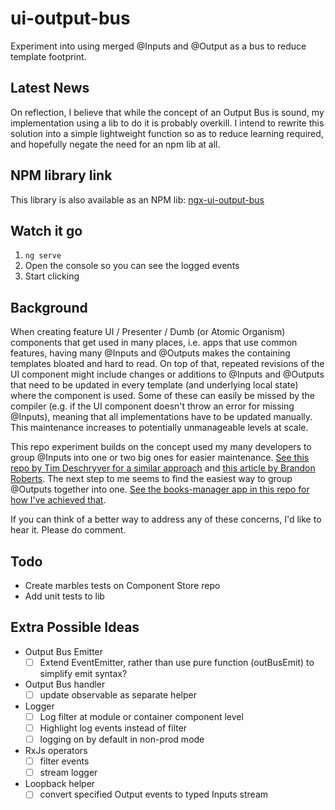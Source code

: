 # ui-output-bus

Experiment into using merged @Inputs and @Output as a bus to reduce template footprint.

## Latest News

On reflection, I believe that while the concept of an Output Bus is sound, my implementation using a lib to do it is probably overkill. I intend to rewrite this solution into a simple lightweight function so as to reduce learning required, and hopefully negate the need for an npm lib at all.

## NPM library link

This library is also available as an NPM lib: [ngx-ui-output-bus](https://www.npmjs.com/package/@gyrus/ngx-ui-output-bus)

## Watch it go

1. `ng serve`
2. Open the console so you can see the logged events
3. Start clicking

## Background

When creating feature UI / Presenter / Dumb (or Atomic Organism) components that get used in many places, i.e. apps that use common features, having many @Inputs and @Outputs makes the containing templates bloated and hard to read. On top of that, repeated revisions of the UI component might include changes or additions to @Inputs and @Outputs that need to be updated in every template (and underlying local state) where the component is used. Some of these can easily be missed by the compiler (e.g. if the UI component doesn't throw an error for missing @Inputs), meaning that all implementations have to be updated manually. This maintenance increases to potentially unmanageable levels at scale.

This repo experiment builds on the concept used my many developers to group @Inputs into one or two big ones for easier maintenance. [See this repo by Tim Deschryver for a similar approach](https://github.com/timdeschryver/ngrx-family-grocery-list/blob/master/src/app/groceries/pages/grocery-family-member-page.component.ts) and [this article by Brandon Roberts](https://dev.to/brandontroberts/maximizing-and-simplifying-component-views-with-ngrx-selectors-286j). The next step to me seems to find the easiest way to group @Outputs together into one. [See the books-manager app in this repo for how I've achieved that](apps/books-manager/src/app/book-manager/book-manager.component.html).

If you can think of a better way to address any of these concerns, I'd like to hear it. Please do comment.

## Todo

- Create marbles tests on Component Store repo
- Add unit tests to lib

## Extra Possible Ideas

- Output Bus Emitter
  - [ ] Extend EventEmitter, rather than use pure function (outBusEmit) to simplify emit syntax?
- Output Bus handler
  - [ ] update observable as separate helper
- Logger
  - [ ] Log filter at module or container component level
  - [ ] Highlight log events instead of filter
  - [ ] logging on by default in non-prod mode
- RxJs operators
  - [ ] filter events
  - [ ] stream logger
- Loopback helper
  - [ ] convert specified Output events to typed Inputs stream
